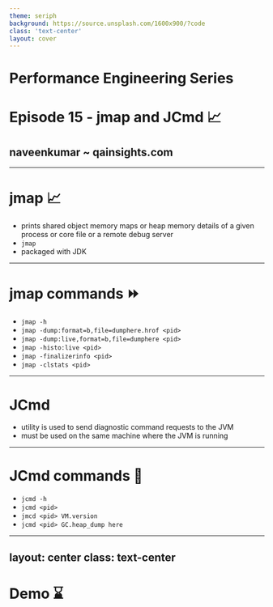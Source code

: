 ```yaml
---
theme: seriph
background: https://source.unsplash.com/1600x900/?code
class: 'text-center'
layout: cover
---
```


# Performance Engineering Series
# Episode 15 - jmap and JCmd 📈
## naveenkumar ~ qainsights.com

---

# jmap 📈

- prints shared object memory maps or heap memory details of a given process or core file or a remote debug server
- `jmap`
- packaged with JDK

--- 

# jmap commands ⏩

- `jmap -h`
- `jmap -dump:format=b,file=dumphere.hrof <pid>`
- `jmap -dump:live,format=b,file=dumphere <pid>`
- `jmap -histo:live <pid>`
- `jmap -finalizerinfo <pid>`
- `jmap -clstats <pid>`

---

# JCmd

- utility is used to send diagnostic command requests to the JVM
- must be used on the same machine where the JVM is running

---

# JCmd commands 🌌

- `jcmd -h`
- `jcmd <pid>`
- `jmcd <pid> VM.version`
- `jcmd <pid> GC.heap_dump here`

---
layout: center
class: text-center
---

# Demo ⌛

